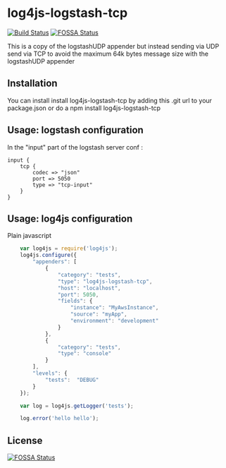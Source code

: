 log4js-logstash-tcp
===============
[![Build Status](https://travis-ci.org/Aigent/log4js-logstash-tcp.svg?branch=master)](https://travis-ci.org/Aigent/log4js-logstash-tcp)
[![FOSSA Status](https://app.fossa.io/api/projects/git%2Bgithub.com%2FAigent%2Flog4js-logstash-tcp.svg?type=shield)](https://app.fossa.io/projects/git%2Bgithub.com%2FAigent%2Flog4js-logstash-tcp?ref=badge_shield)

This is a copy of the logstashUDP appender but instead sending via UDP send via TCP to avoid the maximum 64k bytes message size with the logstashUDP appender

Installation
------------
You can install install log4js-logstash-tcp by adding this .git url to your package.json or do a npm install log4js-logstash-tcp

Usage: logstash configuration
-----------------------------
In the "input" part of the logstash server conf :
    
    input {
    	tcp {
    		codec => "json"
    		port => 5050
    		type => "tcp-input"
    	}
    }


Usage: log4js configuration
---------------------------
Plain javascript
```javascript
    var log4js = require('log4js');
    log4js.configure({
        "appenders": [
            {
                "category": "tests",
                "type": "log4js-logstash-tcp",
                "host": "localhost",
                "port": 5050,
                "fields": {
                    "instance": "MyAwsInstance",
                    "source": "myApp",
                    "environment": "development"
                }
            },
            {
                "category": "tests",
                "type": "console"
            }
        ],
        "levels": {
            "tests":  "DEBUG"
        }
    });

    var log = log4js.getLogger('tests');

    log.error('hello hello');
```




## License
[![FOSSA Status](https://app.fossa.io/api/projects/git%2Bgithub.com%2FAigent%2Flog4js-logstash-tcp.svg?type=large)](https://app.fossa.io/projects/git%2Bgithub.com%2FAigent%2Flog4js-logstash-tcp?ref=badge_large)
